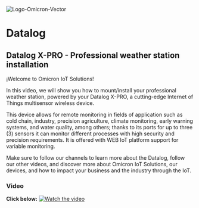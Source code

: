 ![Logo-Omicron-Vector](https://github.com/Omicron-IoT-Solutions/Kontrolog/assets/141452095/aa447de9-309a-4fcf-9ce6-6918d4ab38dc)

# Datalog
## Datalog X-PRO - Professional weather station installation

¡Welcome to Omicron IoT Solutions!

In this video, we will show you how to mount/install your professional weather station, powered by your Datalog X-PRO, a cutting-edge Internet of Things multisensor wireless device.

This device allows for remote monitoring in fields of application such as cold chain, industry, precision agriculture, climate monitoring, early warning systems, and water quality, among others; thanks to its ports for up to three (3) sensors it can monitor different processes with high security and precision requirements. It is offered with WEB IoT platform support for variable monitoring.

Make sure to follow our channels to learn more about the Datalog, follow our other videos, and discover more about Omicron IoT Solutions, our devices, and how to impact your business and the industry through the IoT.

### Video
**Click below:**
[![Watch the video](https://img.youtube.com/vi/aSVZX8T37to/maxresdefault.jpg)](https://www.youtube.com/watch?v=aSVZX8T37to)
